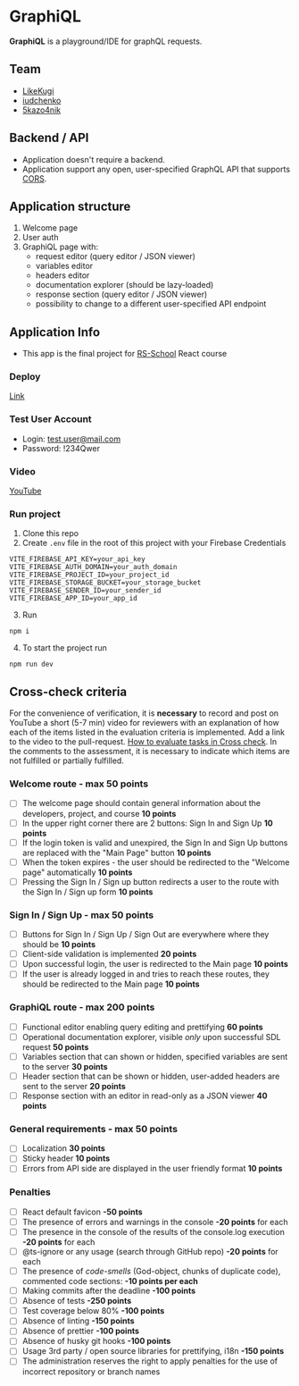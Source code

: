 # GraphiQL

**GraphiQL** is a playground/IDE for graphQL requests.

## Team

- [LikeKugi](https://github.com/LikeKugi)
- [iudchenko](https://github.com/iudchenko)
- [5kazo4nik](https://github.com/5kazo4nik)

## Backend / API

- Application doesn't require a backend.
- Application support any open, user-specified GraphQL API that supports [CORS](https://developer.mozilla.org/en-US/docs/Web/HTTP/CORS).

## Application structure

1. Welcome page
2. User auth
3. GraphiQL page with:
   - request editor (query editor / JSON viewer)
   - variables editor
   - headers editor
   - documentation explorer (should be lazy-loaded)
   - response section (query editor / JSON viewer)
   - possibility to change to a different user-specified API endpoint

## Application Info

- This app is the final project for [RS-School](https://rs.school/react/) React course

### Deploy

[Link](https://likekugi.github.io/graphiql-app/#/)

### Test User Account

- Login: test.user@mail.com
- Password: !234Qwer

### Video

[YouTube](https://youtu.be/gK7SvWwQNiY)

### Run project

1. Clone this repo
2. Create `.env` file in the root of this project with your Firebase Credentials

```dotenv
VITE_FIREBASE_API_KEY=your_api_key
VITE_FIREBASE_AUTH_DOMAIN=your_auth_domain
VITE_FIREBASE_PROJECT_ID=your_project_id
VITE_FIREBASE_STORAGE_BUCKET=your_storage_bucket
VITE_FIREBASE_SENDER_ID=your_sender_id
VITE_FIREBASE_APP_ID=your_app_id
```

3. Run

```shell
npm i
```

4. To start the project run

```shell
npm run dev
```

## Cross-check criteria

For the convenience of verification, it is **necessary** to record and post on YouTube a short (5-7 min) video for reviewers with an explanation of how each of the items listed in the evaluation criteria is implemented. Add a link to the video to the pull-request.
[How to evaluate tasks in Cross check](https://docs.rs.school/#/en/cross-check-flow). In the comments to the assessment, it is necessary to indicate which items are not fulfilled or partially fulfilled.

### Welcome route - max 50 points

- [ ] The welcome page should contain general information about the developers, project, and course **10 points**
- [ ] In the upper right corner there are 2 buttons: Sign In and Sign Up **10 points**
- [ ] If the login token is valid and unexpired, the Sign In and Sign Up buttons are replaced with the "Main Page" button **10 points**
- [ ] When the token expires - the user should be redirected to the "Welcome page" automatically **10 points**
- [ ] Pressing the Sign In / Sign up button redirects a user to the route with the Sign In / Sign up form **10 points**

### Sign In / Sign Up - max 50 points

- [ ] Buttons for Sign In / Sign Up / Sign Out are everywhere where they should be **10 points**
- [ ] Client-side validation is implemented **20 points**
- [ ] Upon successful login, the user is redirected to the Main page **10 points**
- [ ] If the user is already logged in and tries to reach these routes, they should be redirected to the Main page **10 points**

### GraphiQL route - max 200 points

- [ ] Functional editor enabling query editing and prettifying **60 points**
- [ ] Operational documentation explorer, visible _only_ upon successful SDL request **50 points**
- [ ] Variables section that can shown or hidden, specified variables are sent to the server **30 points**
- [ ] Header section that can be shown or hidden, user-added headers are sent to the server **20 points**
- [ ] Response section with an editor in read-only as a JSON viewer **40 points**

### General requirements - max 50 points

- [ ] Localization **30 points**
- [ ] Sticky header **10 points**
- [ ] Errors from API side are displayed in the user friendly format **10 points**

### Penalties

- [ ] React default favicon **-50 points**
- [ ] The presence of errors and warnings in the console **-20 points** for each
- [ ] The presence in the console of the results of the console.log execution **-20 points** for each
- [ ] @ts-ignore or any usage (search through GitHub repo) **-20 points** for each
- [ ] The presence of _code-smells_ (God-object, chunks of duplicate code), commented code sections: **-10 points per each**
- [ ] Making commits after the deadline **-100 points**
- [ ] Absence of tests **-250 points**
- [ ] Test coverage below 80% **-100 points**
- [ ] Absence of linting **-150 points**
- [ ] Absence of prettier **-100 points**
- [ ] Absence of husky git hooks **-100 points**
- [ ] Usage 3rd party / open source libraries for prettifying, i18n **-150 points**
- [ ] The administration reserves the right to apply penalties for the use of incorrect repository or branch names
